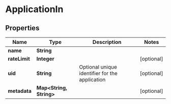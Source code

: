 

# ApplicationIn


## Properties

| Name | Type | Description | Notes |
|------------ | ------------- | ------------- | -------------|
|**name** | **String** |  |  |
|**rateLimit** | **Integer** |  |  [optional] |
|**uid** | **String** | Optional unique identifier for the application |  [optional] |
|**metadata** | **Map&lt;String, String&gt;** |  |  [optional] |



